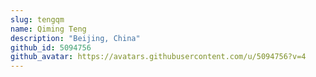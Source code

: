 ```yaml
---
slug: tengqm
name: Qiming Teng
description: "Beijing, China"
github_id: 5094756
github_avatar: https://avatars.githubusercontent.com/u/5094756?v=4
---
```


